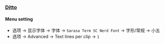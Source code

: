 ### [Ditto](https://ditto-cp.sourceforge.io)

#### Menu setting

- 选项 → 显示字体 → 字体 → `Sarasa Term SC Nerd Font` → 字形/常规 → 小五
- 选项 → Advanced → Text lines per clip → `1`